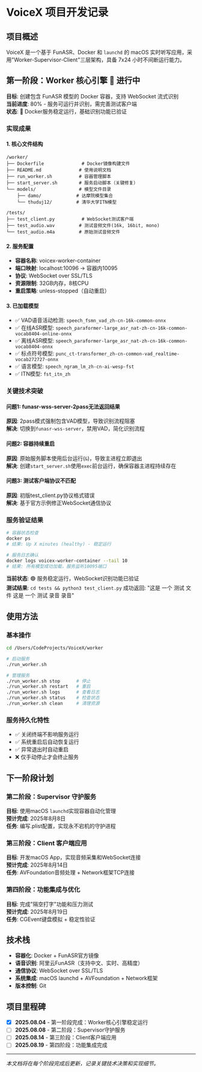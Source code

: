 # VoiceX 项目开发记录

## 项目概述

VoiceX 是一个基于 FunASR、Docker 和 `launchd` 的 macOS 实时听写应用，采用"Worker-Supervisor-Client"三层架构，具备 7x24 小时不间断运行能力。

## 第一阶段：Worker 核心引擎 🔄 进行中

**目标**: 创建包含 FunASR 模型的 Docker 容器，支持 WebSocket 流式识别  
**当前进度**: 80% - 服务可运行并识别，需完善测试客户端  
**状态**: 🔄 Docker服务稳定运行，基础识别功能已验证

### 实现成果

#### 1. 核心文件结构
```
/worker/
├── Dockerfile              # Docker镜像构建文件
├── README.md              # 使用说明文档  
├── run_worker.sh          # 容器管理脚本
├── start_server.sh        # 服务启动脚本（关键修复）
└── models/                # 模型文件目录
    ├── damo/             # 达摩院模型集合
    └── thuduj12/         # 清华大学ITN模型

/tests/
├── test_client.py          # WebSocket测试客户端
├── test_audio.wav         # 测试音频文件(16k, 16bit, mono)
└── test_audio.m4a         # 原始测试音频文件
```

#### 2. 服务配置
- **容器名称**: voicex-worker-container
- **端口映射**: localhost:10096 → 容器内10095
- **协议**: WebSocket over SSL/TLS
- **资源限制**: 32GB内存，8核CPU
- **重启策略**: unless-stopped（自动重启）

#### 3. 已加载模型
- ✅ VAD语音活动检测: `speech_fsmn_vad_zh-cn-16k-common-onnx`
- ✅ 在线ASR模型: `speech_paraformer-large_asr_nat-zh-cn-16k-common-vocab8404-online-onnx`  
- ✅ 离线ASR模型: `speech_paraformer-large_asr_nat-zh-cn-16k-common-vocab8404-onnx`
- ✅ 标点符号模型: `punc_ct-transformer_zh-cn-common-vad_realtime-vocab272727-onnx`
- ✅ 语言模型: `speech_ngram_lm_zh-cn-ai-wesp-fst`
- ✅ ITN模型: `fst_itn_zh`

### 关键技术突破

#### 问题1: funasr-wss-server-2pass无法返回结果
**原因**: 2pass模式强制包含VAD模型，导致识别流程阻塞  
**解决**: 切换到`funasr-wss-server`，禁用VAD，简化识别流程

#### 问题2: 容器持续重启
**原因**: 原始服务脚本使用后台运行(`&`)，导致主进程立即退出  
**解决**: 创建`start_server.sh`使用`exec`前台运行，确保容器主进程持续存在

#### 问题3: 测试客户端协议不匹配
**原因**: 初版test_client.py协议格式错误  
**解决**: 基于官方示例修正WebSocket通信协议

### 服务验证结果

```bash
# 容器状态检查
docker ps
# 结果: Up X minutes (healthy) - 稳定运行

# 服务日志确认  
docker logs voicex-worker-container --tail 10
# 结果: 所有模型成功加载，服务监听10095端口
```

**当前状态**: 🟢 服务稳定运行，WebSocket识别功能已验证  
**测试结果**: `cd tests && python3 test_client.py` 成功返回: "这是 一个 测试 文件 这是 一个 测试 录音 录音"

## 使用方法

### 基本操作
```bash
cd /Users/CodeProjects/VoiceX/worker

# 启动服务
./run_worker.sh

# 管理服务  
./run_worker.sh stop      # 停止
./run_worker.sh restart   # 重启
./run_worker.sh logs      # 查看日志
./run_worker.sh status    # 检查状态
./run_worker.sh clean     # 清理资源
```

### 服务持久化特性
- ✅ 关闭终端不影响服务运行
- ✅ 系统重启后自动恢复运行  
- ✅ 异常退出时自动重启
- ❌ 仅手动停止才会终止服务

## 下一阶段计划

### 第二阶段：Supervisor 守护服务
**目标**: 使用macOS `launchd`实现容器自动化管理  
**预计完成**: 2025年8月8日  
**任务**: 编写.plist配置，实现永不宕机的守护进程

### 第三阶段：Client 客户端应用  
**目标**: 开发macOS App，实现音频采集和WebSocket连接  
**预计完成**: 2025年8月14日  
**任务**: AVFoundation音频处理 + Network框架TCP连接

### 第四阶段：功能集成与优化
**目标**: 完成"隔空打字"功能和压力测试  
**预计完成**: 2025年8月19日  
**任务**: CGEvent键盘模拟 + 稳定性验证

## 技术栈

- **容器化**: Docker + FunASR官方镜像
- **语音识别**: 阿里云FunASR（支持中文、实时、高精度）
- **通信协议**: WebSocket over SSL/TLS  
- **系统集成**: macOS launchd + AVFoundation + Network框架
- **版本控制**: Git

## 项目里程碑

- [x] **2025.08.04** - 第一阶段完成：Worker核心引擎稳定运行
- [ ] **2025.08.08** - 第二阶段：Supervisor守护服务
- [ ] **2025.08.14** - 第三阶段：Client客户端应用  
- [ ] **2025.08.19** - 第四阶段：功能集成完成

---

*本文档将在每个阶段完成后更新，记录关键技术决策和实现细节。*